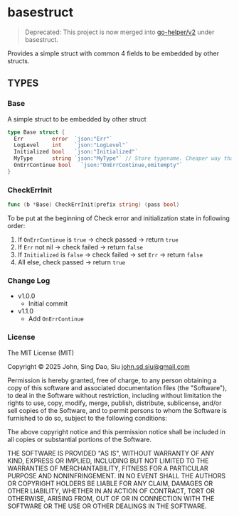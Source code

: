 # basestruct

> Deprecated: This project is now merged into [go-helper/v2](https://github.com/J-Siu/go-helper) under basestruct.

Provides a simple struct with common 4 fields to be embedded by other structs.

## TYPES

### Base

A simple struct to be embedded by other struct
```go
type Base struct {
  Err         error  `json:"Err"`
  LogLevel    int    `json:"LogLevel"`
  Initialized bool   `json:"Initialized"`
  MyType      string `json:"MyType"` // Store typename. Cheaper way than reflector for logging.
  OnErrContinue bool   `json:"OnErrContinue,omitempty"`
}
```

### CheckErrInit

```go
func (b *Base) CheckErrInit(prefix string) (pass bool)
```

To be put at the beginning of Check error and initialization state in following order:

1. If `OnErrContinue` is `true` -> check passed -> return `true`
2. If `Err` not nil -> check failed -> return `false`
3. If `Initialized` is `false` -> check failed -> set `Err` -> return `false`
4. All else, check passed -> return `true`

### Change Log

- v1.0.0
  - Initial commit
- v1.1.0
  - Add `OnErrContinue`

### License

The MIT License (MIT)

Copyright © 2025 John, Sing Dao, Siu <john.sd.siu@gmail.com>

Permission is hereby granted, free of charge, to any person obtaining a copy of this software and associated documentation files (the "Software"), to deal in the Software without restriction, including without limitation the rights to use, copy, modify, merge, publish, distribute, sublicense, and/or sell copies of the Software, and to permit persons to whom the Software is furnished to do so, subject to the following conditions:

The above copyright notice and this permission notice shall be included in all copies or substantial portions of the Software.

THE SOFTWARE IS PROVIDED "AS IS", WITHOUT WARRANTY OF ANY KIND, EXPRESS OR IMPLIED, INCLUDING BUT NOT LIMITED TO THE WARRANTIES OF MERCHANTABILITY, FITNESS FOR A PARTICULAR PURPOSE AND NONINFRINGEMENT. IN NO EVENT SHALL THE AUTHORS OR COPYRIGHT HOLDERS BE LIABLE FOR ANY CLAIM, DAMAGES OR OTHER LIABILITY, WHETHER IN AN ACTION OF CONTRACT, TORT OR OTHERWISE, ARISING FROM, OUT OF OR IN CONNECTION WITH THE SOFTWARE OR THE USE OR OTHER DEALINGS IN THE SOFTWARE.
